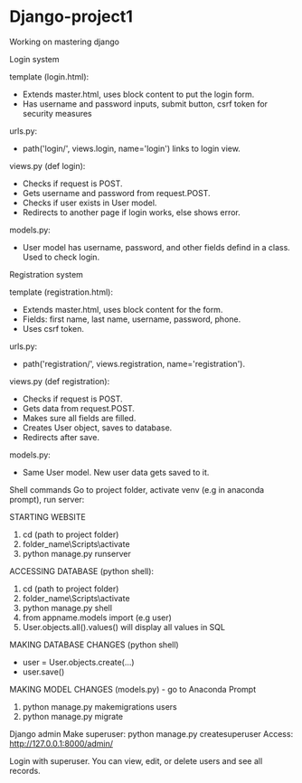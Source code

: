 # Django-project1
Working on mastering django

Login system

template (login.html):
- Extends master.html, uses block content to put the login form.
- Has username and password inputs, submit button, csrf token for security measures
  
urls.py:
- path('login/', views.login, name='login') links to login view.
  
views.py (def login):
- Checks if request is POST.
- Gets username and password from request.POST.
- Checks if user exists in User model.
- Redirects to another page if login works, else shows error.

models.py:
- User model has username, password, and other fields defind in a class. Used to check login.


Registration system

template (registration.html):
- Extends master.html, uses block content for the form.
- Fields: first name, last name, username, password, phone.
- Uses csrf token.

urls.py:
- path('registration/', views.registration, name='registration').

views.py (def registration):
- Checks if request is POST.
- Gets data from request.POST.
- Makes sure all fields are filled.
- Creates User object, saves to database.
- Redirects after save.

models.py:
- Same User model. New user data gets saved to it.


Shell commands
Go to project folder, activate venv (e.g in anaconda prompt), run server:

STARTING WEBSITE
1. cd (path to project folder)
2. folder_name\Scripts\activate
3. python manage.py runserver

ACCESSING DATABASE (python shell):
1. cd (path to project folder)
2. folder_name\Scripts\activate
3. python manage.py shell
4. from appname.models import (e.g user)
5. User.objects.all().values() will display all values in SQL

MAKING DATABASE CHANGES (python shell)
- user = User.objects.create(...)
- user.save()

MAKING MODEL CHANGES (models.py) - go to Anaconda Prompt
1. python manage.py makemigrations users
2. python manage.py migrate

Django admin
Make superuser: python manage.py createsuperuser
Access: http://127.0.0.1:8000/admin/

Login with superuser.
You can view, edit, or delete users and see all records.
